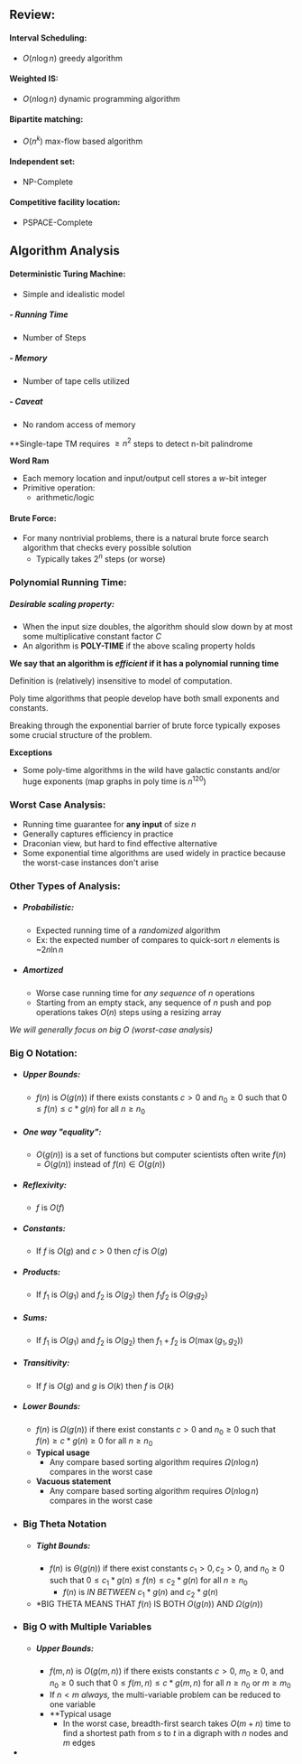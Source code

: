 ## Review: 
#### Interval Scheduling: 
- $O(n\log n)$ greedy algorithm
#### Weighted IS: 
- $O(n\log n)$ dynamic programming algorithm
#### Bipartite matching: 
- $O(n^k)$ max-flow based algorithm
#### Independent set: 
- NP-Complete
#### Competitive facility location: 
- PSPACE-Complete

## Algorithm Analysis
#### Deterministic Turing Machine:
- Simple and idealistic model
##### -  Running Time
- Number of Steps
##### - Memory
- Number of tape cells utilized
##### - Caveat
- No random access of memory

**Single-tape TM requires $\ge n^2$ steps to detect n-bit palindrome 

**Word Ram**
- Each memory location and input/output cell stores a $w$-bit integer
- Primitive operation:
	- arithmetic/logic

#### Brute Force:
- For many nontrivial problems, there is a natural brute force search algorithm that checks every possible solution
	- Typically takes $2^n$ steps (or worse)

### Polynomial Running Time:
##### Desirable scaling property:
- When the input size doubles, the algorithm should slow down by at most some multiplicative constant factor $C$
- An algorithm is **POLY-TIME** if the above scaling property holds

**We say that an algorithm is *efficient* if it has a polynomial running time**

Definition is (relatively) insensitive to model of computation.

Poly time algorithms that people develop have both small exponents and constants.

Breaking through the exponential barrier of brute force typically exposes some crucial structure of the problem.

**Exceptions**
- Some poly-time algorithms in the wild have galactic constants and/or huge exponents (map graphs in poly time is $n^{120}$)


### Worst Case Analysis:
- Running time guarantee for **any input** of size $n$
- Generally captures efficiency in practice
- Draconian view, but hard to find effective alternative
- Some exponential time algorithms are used widely in practice because the worst-case instances don't arise

### Other Types of Analysis:
- ##### Probabilistic:
	- Expected running time of a *randomized* algorithm
	- Ex: the expected number of compares to quick-sort $n$ elements is ~$2n \ln n$ 
- ##### Amortized
	- Worse case running time for *any sequence* of $n$ operations
	- Starting from an empty stack, any sequence of $n$ push and pop operations takes $O(n)$ steps using a resizing array

*We will generally focus on big O (worst-case analysis)*

### Big O Notation:
- ##### Upper Bounds:
	- $f(n)$ is $O(g(n))$ if there exists constants $c > 0$ and $n_{0}\ge 0$ such that $0 \le f(n) \le c * g(n)$ for all $n \ge n_0$ 
- ##### One way "equality":
	- $O(g(n))$ is a set of functions but computer scientists often write $f(n) = O(g(n))$ instead of $f(n) \in O(g(n))$ 
- ##### Reflexivity:
	- $f$ is $O(f)$
- ##### Constants:
	- If $f$ is $O(g)$ and $c > 0$ then $cf$ is $O(g)$ 
- ##### Products:
	- If $f_1$ is $O(g_1)$ and $f_2$ is $O(g_2)$ then $f_{1}f_{2}$ is $O(g_{1}g_{2})$ 
- ##### Sums:
	- If $f_{1}$ is $O(g_{1})$ and $f_2$ is $O(g_{2})$ then $f_{1}+ f_{2}$ is $O(\max(g_{1},g_{2}))$ 
- ##### Transitivity:
	- If $f$ is $O(g)$ and $g$ is $O(k)$ then $f$ is $O(k)$ 
- ##### Lower Bounds:
	- $f(n)$ is $\Omega(g(n))$ if there exist constants $c > 0$ and $n_{0}\ge 0$ such that $f(n) \ge c * g(n) \ge 0$  for all $n \ge n_0$ 
	- **Typical usage**
		- Any compare based sorting algorithm requires $\Omega(n \log n)$ compares in the worst case
	- **Vacuous statement**
		- Any compare based sorting algorithm requires $O(n \log n)$ compares in the worst case
- ### Big Theta Notation
	- ##### Tight Bounds:
		- $f(n)$ is $\Theta(g(n))$ if there exist constants $c_{1}>0, c_{2}>0$, and $n_{0}\ge 0$ such that $0 \le c_{1} * g(n) \le f(n) \le c_{2} * g(n)$ for all $n \ge n_0$ 
			- $f(n)$ is *IN BETWEEN* $c_{1} * g(n)$ and $c_{2} * g(n)$ 
	- *BIG THETA MEANS THAT $f(n)$ IS BOTH $O(g(n))$ AND $\Omega(g(n))$ 

- ### Big O with Multiple Variables
	- ##### Upper Bounds:
		- $f(m,n)$ is $O(g(m,n))$ if there exists constants $c > 0$, $m_{0}\ge 0$, and $n_{0}\ge 0$ such that $0 \le f(m,n) \le c * g(m,n)$ for all $n \ge n_0$ or $m \ge m_0$
		- If $n < m$ *always,* the multi-variable problem can be reduced to one variable
		- **Typical usage
			- In the worst case, breadth-first search takes $O(m + n)$ time to find a shortest path from $s$ to $t$ in a digraph with $n$ nodes and $m$ edges
- 